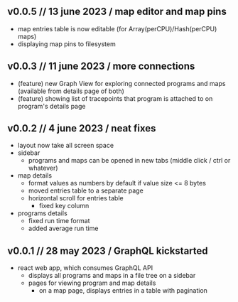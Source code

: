 v0.0.5 // 13 june 2023 / map editor and map pins
--

* map entries table is now editable (for Array(perCPU)/Hash(perCPU) maps)
* displaying map pins to filesystem

v0.0.3 // 11 june 2023 / more connections
--

* (feature) new Graph View for exploring connected programs and maps (available from details page of both)
* (feature) showing list of tracepoints that program is attached to on program's details page

v0.0.2 // 4 june 2023 / neat fixes
--

* layout now take all screen space
* sidebar
  * programs and maps can be opened in new tabs (middle click / ctrl or whatever)
* map details
  * format values as numbers by default if value size <= 8 bytes
  * moved entries table to a separate page
  * horizontal scroll for entries table
    * fixed key column
* programs details
  * fixed run time format
  * added average run time

v0.0.1 // 28 may 2023 / GraphQL kickstarted
--

* react web app, which consumes GraphQL API
    * displays all programs and maps in a file tree on a sidebar
    * pages for viewing program and map details
        * on a map page, displays entries in a table with pagination
